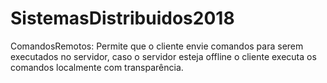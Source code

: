 # SistemasDistribuidos2018

ComandosRemotos:
  Permite que o cliente envie comandos para serem executados no servidor, caso o servidor esteja offline o cliente executa os comandos localmente com transparência.
